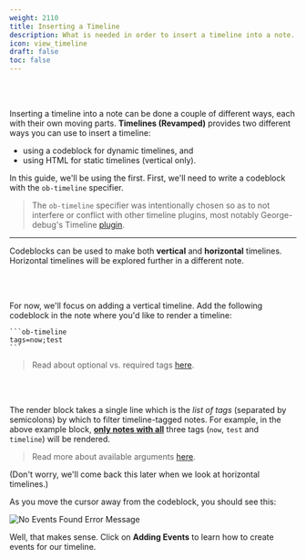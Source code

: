 ```yaml
---
weight: 2110
title: Inserting a Timeline
description: What is needed in order to insert a timeline into a note.
icon: view_timeline
draft: false
toc: false
---
```


<br></br>

Inserting a timeline into a note can be done a couple of different ways, each with their own moving parts. **Timelines (Revamped)** provides two different ways you can use to insert a timeline:
- using a codeblock for dynamic timelines, and
- using HTML for static timelines (vertical only).

In this guide, we'll be using the first. First, we'll need to write a codeblock with the `ob-timeline` specifier.

> The `ob-timeline` specifier was intentionally chosen so as to not interfere or conflict with other timeline plugins, most notably George-debug's Timeline [plugin](https://github.com/George-debug/obsidian-timeline).

---

Codeblocks can be used to make both **vertical** and **horizontal** timelines. Horizontal timelines will be explored further in a different note.

<br></br>

For now, we'll focus on adding a vertical timeline. Add the following codeblock in the note where you'd like to render a timeline:

````
```ob-timeline
tags=now;test
```
````

> Read about optional vs. required tags [here](../../../04_arguments/03_optional_tags). 

<br></br>

The render block takes a single line which is the _list of tags_ (separated by semicolons) by which to filter timeline-tagged notes. For example, in the above example block, **<u>only notes with all</u>** three tags (`now`, `test` and `timeline`) will be rendered.

> Read more about available arguments [here](../../../04_arguments/). 

(Don't worry, we'll come back this later when we look at horizontal timelines.)

As you move the cursor away from the codeblock, you should see this:

![No Events Found Error Message](/images/guides/simple_vertical/no_events_found.png)

Well, that makes sense. Click on **Adding Events** to learn how to create events for our timeline. 
